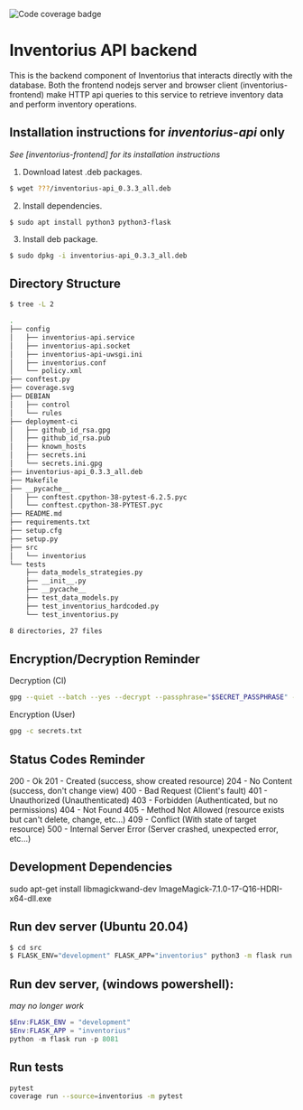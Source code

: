 ![Code coverage badge](https://img.shields.io/endpoint?url=https%3A%2F%2Fgist.githubusercontent.com%2Fcomputemachines%2Fc6358499cfa820bcffe8535e6cabd586%2Fraw%2Fcoverage-inventory-v2-api-badge.json)


# Inventorius API backend
This is the backend component of Inventorius that interacts directly with the database. Both the frontend nodejs server and browser client (inventorius-frontend) make HTTP api queries to this service to retrieve inventory data and perform inventory operations.

## Installation instructions for *inventorius-api* only
*See [inventorius-frontend] for its installation instructions*

1. Download latest .deb packages.
```sh
$ wget ???/inventorius-api_0.3.3_all.deb
```

2. Install dependencies.
```
$ sudo apt install python3 python3-flask
```

3. Install deb package.
```sh
$ sudo dpkg -i inventorius-api_0.3.3_all.deb
```

## Directory Structure
```sh
$ tree -L 2
```
```sh
.
├── config
│   ├── inventorius-api.service
│   ├── inventorius-api.socket
│   ├── inventorius-api-uwsgi.ini
│   ├── inventorius.conf
│   └── policy.xml
├── conftest.py
├── coverage.svg
├── DEBIAN
│   ├── control
│   └── rules
├── deployment-ci
│   ├── github_id_rsa.gpg
│   ├── github_id_rsa.pub
│   ├── known_hosts
│   ├── secrets.ini
│   └── secrets.ini.gpg
├── inventorius-api_0.3.3_all.deb
├── Makefile
├── __pycache__
│   ├── conftest.cpython-38-pytest-6.2.5.pyc
│   └── conftest.cpython-38-PYTEST.pyc
├── README.md
├── requirements.txt
├── setup.cfg
├── setup.py
├── src
│   └── inventorius
└── tests
    ├── data_models_strategies.py
    ├── __init__.py
    ├── __pycache__
    ├── test_data_models.py
    ├── test_inventorius_hardcoded.py
    └── test_inventorius.py

8 directories, 27 files
```




## Encryption/Decryption Reminder
Decryption (CI)
```sh
gpg --quiet --batch --yes --decrypt --passphrase="$SECRET_PASSPHRASE" --output secrets.txt secrets.txt.gpg
```
Encryption (User)
```sh
gpg -c secrets.txt
```

## Status Codes Reminder
200 - Ok
201 - Created (success, show created resource)
204 - No Content (success, don't change view)
400 - Bad Request (Client's fault)
401 - Unauthorized (Unauthenticated)
403 - Forbidden (Authenticated, but no permissions)
404 - Not Found
405 - Method Not Allowed (resource exists but can't delete, change, etc...)
409 - Conflict (With state of target resource)
500 - Internal Server Error (Server crashed, unexpected error, etc...)

## Development Dependencies
sudo apt-get install libmagickwand-dev
ImageMagick-7.1.0-17-Q16-HDRI-x64-dll.exe

## Run dev server (Ubuntu 20.04)
```sh
$ cd src
$ FLASK_ENV="development" FLASK_APP="inventorius" python3 -m flask run -p 8081
```

## Run dev server, (windows powershell): 
*may no longer work*
```powershell
$Env:FLASK_ENV = "development"
$Env:FLASK_APP = "inventorius"
python -m flask run -p 8081
```

## Run tests
```sh
pytest
coverage run --source=inventorius -m pytest
```

